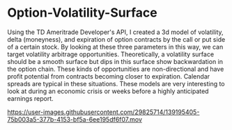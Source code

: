 # Option-Volatility-Surface

Using the TD Ameritrade Developer's API, I created a 3d model of volatility, delta (moneyness), and expiration of option contracts by the call or put side of a certain stock. By looking at these three parameters in this way, we can target volatility arbitrage opportunities. Theoretically, a volatility surface should be a smooth surface but dips in this surface show backwardation in the option chain. These kinds of opportunities are non-directional and have profit potential from contracts becoming closer to expiration. Calendar spreads are typical in these situations. These models are very interesting to look at during an economic crisis or weeks before a highly anticipated earnings report.

https://user-images.githubusercontent.com/29825714/139195405-75b003a5-377b-4153-bf5a-6ee195df6f07.mov

